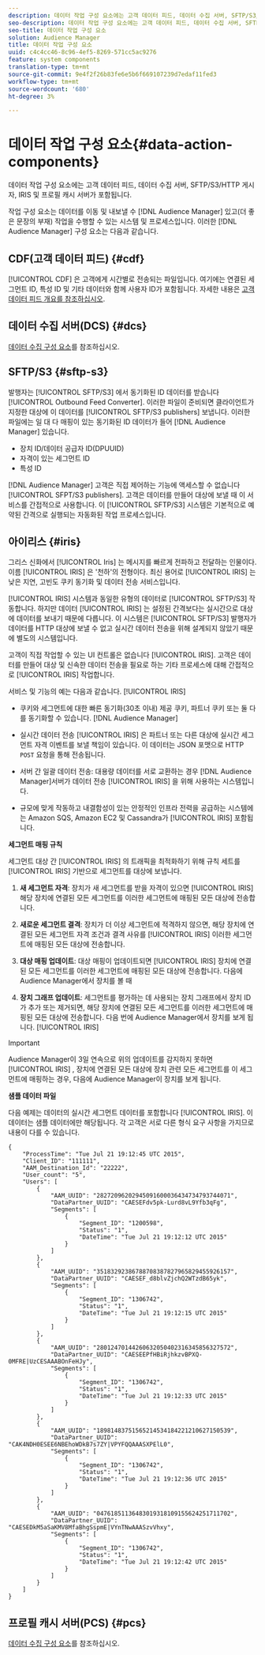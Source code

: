 ```yaml
---
description: 데이터 작업 구성 요소에는 고객 데이터 피드, 데이터 수집 서버, SFTP/S3/HTTP 게시자, IRIS 및 프로필 캐시 서버가 포함됩니다.
seo-description: 데이터 작업 구성 요소에는 고객 데이터 피드, 데이터 수집 서버, SFTP/S3/HTTP 게시자, IRIS 및 프로필 캐시 서버가 포함됩니다.
seo-title: 데이터 작업 구성 요소
solution: Audience Manager
title: 데이터 작업 구성 요소
uuid: c4c4cc46-8c96-4ef5-8269-571cc5ac9276
feature: system components
translation-type: tm+mt
source-git-commit: 9e4f2f26b83fe6e5b6f669107239d7edaf11fed3
workflow-type: tm+mt
source-wordcount: '680'
ht-degree: 3%

---
```



# 데이터 작업 구성 요소{#data-action-components}

데이터 작업 구성 요소에는 고객 데이터 피드, 데이터 수집 서버, SFTP/S3/HTTP 게시자, IRIS 및 프로필 캐시 서버가 포함됩니다.

<!-- 

c_compact.xml

 -->

작업 구성 요소는 데이터를 이동 및 내보낼 수 [!DNL Audience Manager] 있고(더 좋은 문장의 부재) 작업을 수행할 수 있는 시스템 및 프로세스입니다. 이러한 [!DNL Audience Manager] 구성 요소는 다음과 같습니다.

## CDF(고객 데이터 피드) {#cdf}

[!UICONTROL CDF] 은 고객에게 시간별로 전송되는 파일입니다. 여기에는 연결된 세그먼트 ID, 특성 ID 및 기타 데이터와 함께 사용자 ID가 포함됩니다. 자세한 내용은 [고객 데이터 피드 개요를 참조하십시오](../../features/cdf-files.md).

## 데이터 수집 서버(DCS) {#dcs}

[데이터 수집 구성 요소](../../reference/system-components/components-data-collection.md)를 참조하십시오.

## SFTP/S3 {#sftp-s3}

발행자는 [!UICONTROL SFTP/S3] 에서 동기화된 ID 데이터를 받습니다 [!UICONTROL Outbound Feed Converter]. 이러한 파일이 준비되면 클라이언트가 지정한 대상에 이 데이터를 [!UICONTROL SFTP/S3 publishers] 보냅니다. 이러한 파일에는 일 대 다 매핑이 있는 동기화된 ID 데이터가 들어 [!DNL Audience Manager] 있습니다.

* 장치 ID/데이터 공급자 ID(DPUUID)
* 자격이 있는 세그먼트 ID
* 특성 ID

[!DNL Audience Manager] 고객은 직접 제어하는 기능에 액세스할 수 없습니다 [!UICONTROL SFPT/S3 publishers]. 고객은 데이터를 만들어 대상에 보낼 때 이 서비스를 간접적으로 사용합니다. 이 [!UICONTROL SFTP/S3] 시스템은 기본적으로 예약된 간격으로 실행되는 자동화된 작업 프로세스입니다.

## 아이리스 {#iris}

그리스 신화에서 [!UICONTROL Iris] 는 메시지를 빠르게 전파하고 전달하는 인물이다. 이름 [!UICONTROL IRIS] 은 &#39;천하&#39;의 전형이다. 최신 용어로 [!UICONTROL IRIS] 는 낮은 지연, 고빈도 쿠키 동기화 및 데이터 전송 서비스입니다.

[!UICONTROL IRIS] 시스템과 동일한 유형의 데이터로 [!UICONTROL SFTP/S3] 작동합니다. 하지만 데이터 [!UICONTROL IRIS] 는 설정된 간격보다는 실시간으로 대상에 데이터를 보내기 때문에 다릅니다. 이 시스템은 [!UICONTROL SFTP/S3] 발행자가 데이터를 HTTP 대상에 보낼 수 없고 실시간 데이터 전송을 위해 설계되지 않았기 때문에 별도의 시스템입니다.

고객이 직접 작업할 수 있는 UI 컨트롤은 없습니다 [!UICONTROL IRIS]. 고객은 데이터를 만들어 대상 및 신속한 데이터 전송을 필요로 하는 기타 프로세스에 대해 간접적으로 [!UICONTROL IRIS] 작업합니다.

서비스 및 기능의 예는 다음과 같습니다. [!UICONTROL IRIS]

* 쿠키와 세그먼트에 대한 빠른 동기화(30초 이내) 제공 쿠키, 파트너 쿠키 또는 둘 다를 동기화할 수 있습니다. [!DNL Audience Manager]
* 실시간 데이터 전송 [!UICONTROL IRIS] 은 파트너 또는 다른 대상에 실시간 세그먼트 자격 이벤트를 보낼 책임이 있습니다. 이 데이터는 JSON 포맷으로 HTTP `POST` 요청을 통해 전송됩니다.

* 서버 간 일괄 데이터 전송: 대용량 데이터를 서로 교환하는 경우 [!DNL Audience Manager]서버가 데이터 전송 [!UICONTROL IRIS] 을 위해 사용하는 시스템입니다.

* 규모에 맞게 작동하고 내결함성이 있는 안정적인 인프라 전력을 공급하는 시스템에는 Amazon SQS, Amazon EC2 및 Cassandra가 [!UICONTROL IRIS] 포함됩니다.

**세그먼트 매핑 규칙**

세그먼트 대상 간 [!UICONTROL IRIS] 의 트래픽을 최적화하기 위해 규칙 세트를 [!UICONTROL IRIS] 기반으로 세그먼트를 대상에 보냅니다.

1. **새 세그먼트 자격**: 장치가 새 세그먼트를 받을 자격이 있으면 [!UICONTROL IRIS] 해당 장치에 연결된 모든 세그먼트를 이러한 세그먼트에 매핑된 모든 대상에 전송합니다.

1. **새로운 세그먼트 결격**: 장치가 더 이상 세그먼트에 적격하지 않으면, 해당 장치에 연결된 모든 세그먼트 자격 조건과 결격 사유를 [!UICONTROL IRIS] 이러한 세그먼트에 매핑된 모든 대상에 전송합니다.

1. **대상 매핑 업데이트**: 대상 매핑이 업데이트되면 [!UICONTROL IRIS] 장치에 연결된 모든 세그먼트를 이러한 세그먼트에 매핑된 모든 대상에 전송합니다. 다음에 Audience Manager에서 장치를 볼 때

1. **장치 그래프 업데이트**: 세그먼트를 평가하는 데 사용되는 장치 그래프에서 장치 ID가 추가 또는 제거되면, 해당 장치에 연결된 모든 세그먼트를 이러한 세그먼트에 매핑된 모든 대상에 전송합니다. 다음 번에 Audience Manager에서 장치를 보게 됩니다. [!UICONTROL IRIS]

>[!IMPORTANT]
>
>Audience Manager이 3일 연속으로 위의 업데이트를 감지하지 못하면 [!UICONTROL IRIS] , 장치에 연결된 모든 대상에 장치 관련 모든 세그먼트를 이 세그먼트에 매핑하는 경우, 다음에 Audience Manager이 장치를 보게 됩니다.

**샘플 데이터 파일**

다음 예제는 데이터의 실시간 세그먼트 데이터를 포함합니다 [!UICONTROL IRIS]. 이 데이터는 샘플 데이터에만 해당됩니다. 각 고객은 서로 다른 형식 요구 사항을 가지므로 내용이 다를 수 있습니다.

```
{
    "ProcessTime": "Tue Jul 21 19:12:45 UTC 2015",
    "Client_ID": "111111",
    "AAM_Destination_Id": "22222",
    "User_count": "5",
    "Users": [
        {
            "AAM_UUID": "28272096202945091600036434734793744071",
            "DataPartner_UUID": "CAESEFdv5pk-Lurd8vL9Yfb3qFg",
            "Segments": [
                {
                    "Segment_ID": "1200598",
                    "Status": "1",
                    "DateTime": "Tue Jul 21 19:12:12 UTC 2015"
                }
            ]
        },
        {
            "AAM_UUID": "35183292386788708387827965829455926157",
            "DataPartner_UUID": "CAESEF_d8blvZjchQ2WTzdB65yk",
            "Segments": [
                {
                    "Segment_ID": "1306742",
                    "Status": "1",
                    "DateTime": "Tue Jul 21 19:12:15 UTC 2015"
                }
            ]
        },
        {
            "AAM_UUID": "28012470144260632050402316345856327572",
            "DataPartner_UUID": "CAESEEPfHBiRjhkzvBPXQ-0MFRE|UzCESAAABOnFeHJy",
            "Segments": [
                {
                    "Segment_ID": "1306742",
                    "Status": "1",
                    "DateTime": "Tue Jul 21 19:12:33 UTC 2015"
                }
            ]
        },
        {
            "AAM_UUID": "18981483751565214534184221210627150539",
            "DataPartner_UUID": "CAK4NDH0ESEE6NBEhoWDkB7s7ZY|VPYFQQAAASXPElL0",
            "Segments": [
                {
                    "Segment_ID": "1306742",
                    "Status": "1",
                    "DateTime": "Tue Jul 21 19:12:36 UTC 2015"
                }
            ]
        },
        {
            "AAM_UUID": "04761851136483019318109155624251711702",
            "DataPartner_UUID": "CAESEDkM5aSaKMV8MfaBhgSspmE|VYnTNwAAASzvVhxy",
            "Segments": [
                {
                    "Segment_ID": "1306742",
                    "Status": "1",
                    "DateTime": "Tue Jul 21 19:12:42 UTC 2015"
                }
            ]
        }
    ]
}
```

## 프로필 캐시 서버(PCS) {#pcs}

[데이터 수집 구성 요소](../../reference/system-components/components-data-collection.md)를 참조하십시오.
